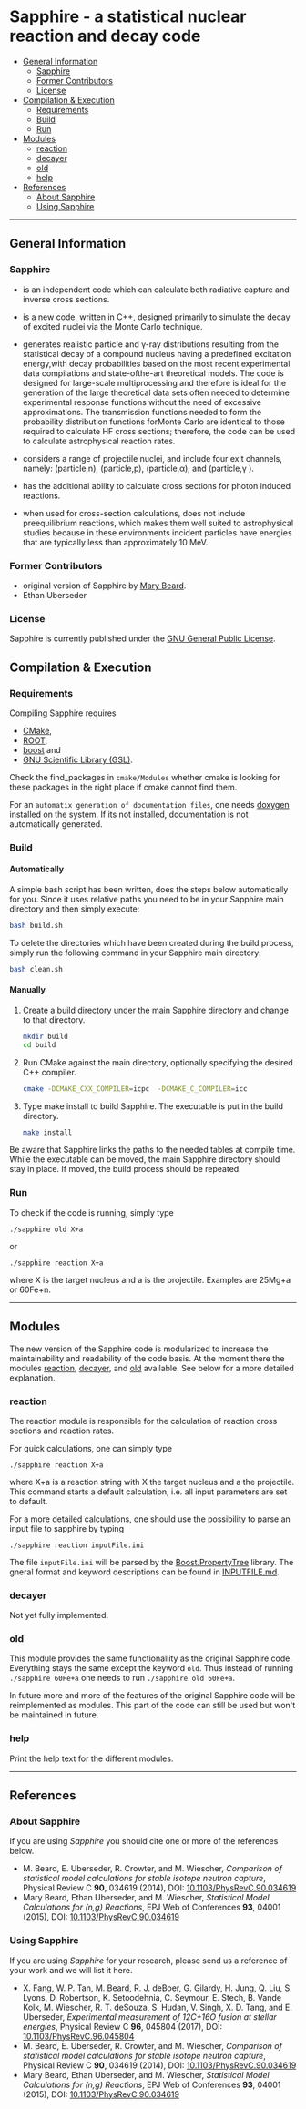 # Sapphire - a statistical nuclear reaction and decay code

- [General Information](#general-information)
  - [Sapphire](#sapphire)
  - [Former Contributors](#former-contributors)
  - [License](#license)
- [Compilation & Execution](#compilation--execution)
  - [Requirements](#requirements)
  - [Build](#build)
  - [Run](#run)
- [Modules](#modules)
    - [reaction](#reaction)
    - [decayer](#decayer)
    - [old](#old)
    - [help](#help)
- [References](#references)
  - [About Sapphire](#about-sapphire)
  - [Using Sapphire](#using-sapphire)

--- 

## General Information

### Sapphire

* is an independent code which can calculate both radiative capture and inverse cross sections.

* is a new code, written in C++, designed primarily to simulate the decay of excited nuclei via the Monte Carlo technique. 

* generates realistic particle and γ-ray distributions resulting from the statistical decay of a compound nucleus having a predefined excitation energy,with decay probabilities based on the most recent experimental data compilations and state-ofthe-art theoretical models. The code is designed for large-scale multiprocessing and therefore is ideal for the generation of the large theoretical data sets often needed to determine experimental response functions without the need of excessive approximations. The transmission functions needed to form the probability distribution functions forMonte Carlo are identical to those required to calculate HF cross sections; therefore, the code can be used to calculate astrophysical reaction rates. 

* considers a range of projectile nuclei, and include four exit channels, namely: (particle,n), (particle,p), (particle,α), and (particle,γ ). 

* has the additional ability to calculate cross sections for photon induced reactions. 

* when used for cross-section calculations, does not include preequilibrium reactions, which makes them well suited to astrophysical studies because in these environments incident particles have energies that are typically less than approximately 10 MeV.

### Former Contributors
* original version of Sapphire by [Mary Beard](https://isnap.nd.edu/people/group-pages/mary-beard/). 
* Ethan Uberseder

### License
Sapphire is currently published under the [GNU General Public License](LICENSE.md).

## Compilation & Execution
### Requirements
Compiling Sapphire requires 
* [CMake](https://cmake.org/),
* [ROOT](https://root.cern.ch/),
* [boost](https://www.boost.org/) and
* [GNU Scientific Library (GSL)](https://www.gnu.org/software/gsl/). 

Check the find_packages in `cmake/Modules` whether cmake is looking for these packages in the right place if cmake cannot find them.

For an `automatix generation of documentation files`, one needs [doxygen](http://doxygen.nl/) installed on the system. If its not installed, documentation is not automatically generated. 

### Build
#### Automatically
A simple bash script has been written, does the steps below automatically for you. Since it uses relative paths you need to be in your Sapphire main directory and then simply execute:
```bash
bash build.sh
```

To delete the directories which have been created during the build process, simply run the following command in your Sapphire main directory:
```bash
bash clean.sh
```

#### Manually
1. Create a build directory under the main Sapphire directory and change to that directory. 
   ```bash
   mkdir build
   cd build
   ```
2. Run CMake against the main directory, optionally specifying the desired C++ compiler.
    ```bash
    cmake -DCMAKE_CXX_COMPILER=icpc  -DCMAKE_C_COMPILER=icc 
    ```
3. Type make install to build Sapphire.  The executable is put in
  the build directory.
    ```bash
    make install
    ```

Be aware that Sapphire links the paths to the needed tables at compile time.
While the executable can be moved, the main Sapphire directory should stay in
place.  If moved, the build process should be repeated.

### Run

To check if the code is running, simply type 

```
./sapphire old X+a
```

or 

```
./sapphire reaction X+a
```

where X is the target nucleus and a is the projectile. Examples are 25Mg+a or 60Fe+n.  

---

## Modules

The new version of the Sapphire code is modularized to increase the maintainability and readability of the code basis. At the moment there the modules [reaction](#reaction), [decayer](#decayer), and [old](#old) available. See below for a more detailed explanation.

### reaction
The reaction module is responsible for the calculation of reaction cross sections and reaction rates. 

For quick calculations, one can simply type

```
./sapphire reaction X+a
```

where X+a is a reaction string with X the target nucleus and a the projectile. This command starts a default calculation, i.e. all input parameters are set to default.

For a more detailed calculations, one should use the possibility to parse an input file to sapphire by typing 

```
./sapphire reaction inputFile.ini
```

The file `inputFile.ini` will be parsed by the [Boost.PropertyTree](https://www.boost.org/doc/libs/1_72_0/doc/html/property_tree.html) library. The gneral format and keyword descriptions can be found in [INPUTFILE.md](INPUTFILE.md).


### decayer
Not yet fully implemented.

### old
This module provides the same functionallity as the original Sapphire code. Everything stays the same except the keyword ```old```. 
Thus instead of running ```./sapphire 60Fe+a``` one needs to run ```./sapphire old 60Fe+a```.

In future more and more of the features of the original Sapphire code will be reimplemented as modules. This part of the code can still be used but won't be maintained in future.

### help
Print the help text for the different modules.

---

## References
### About Sapphire
If you are using *Sapphire* you should cite one or more of the references below.

* M. Beard, E. Uberseder, R. Crowter, and M. Wiescher, *Comparison of statistical model calculations for stable isotope neutron capture*, Physical Review C **90**, 034619 (2014), DOI: [10.1103/PhysRevC.90.034619](https://dx.doi.org/10.1103/PhysRevC.90.034619)
* Mary Beard, Ethan Uberseder, and M. Wiescher, *Statistical Model Calculations for (n,g) Reactions*, EPJ Web of Conferences **93**, 04001 (2015), DOI: [10.1103/PhysRevC.90.034619](https://dx.doi.org/10.1103/PhysRevC.90.034619)
  
### Using Sapphire
If you are using *Sapphire* for your research, please send us a reference of your work and we will list it here.
* X. Fang, W. P. Tan, M. Beard, R. J. deBoer, G. Gilardy, H. Jung, Q. Liu, S. Lyons, D. Robertson, K. Setoodehnia, C. Seymour, E. Stech, B. Vande Kolk, M. Wiescher, R. T. deSouza, S. Hudan, V. Singh, X. D. Tang, and E. Uberseder, *Experimental measurement of 12C+16O fusion at stellar energies*, Physical Review C **96**, 045804 (2017), DOI: [10.1103/PhysRevC.96.045804](https://dx.doi.org/10.1103/PhysRevC.96.045804)
* M. Beard, E. Uberseder, R. Crowter, and M. Wiescher, *Comparison of statistical model calculations for stable isotope neutron capture*, Physical Review C **90**, 034619 (2014), DOI: [10.1103/PhysRevC.90.034619](https://dx.doi.org/10.1103/PhysRevC.90.034619)
* Mary Beard, Ethan Uberseder, and M. Wiescher, *Statistical Model Calculations for (n,g) Reactions*, EPJ Web of Conferences **93**, 04001 (2015), DOI: [10.1103/PhysRevC.90.034619](https://dx.doi.org/10.1103/PhysRevC.90.034619)
